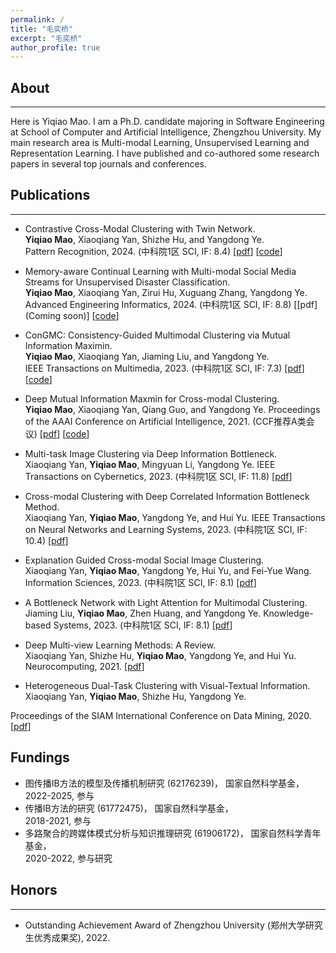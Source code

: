 ```yaml
---
permalink: /
title: "毛奕桥"
excerpt: "毛奕桥"
author_profile: true
---
```


## About
---
Here is Yiqiao Mao. I am a Ph.D. candidate majoring in Software Engineering at School of Computer and Artificial Intelligence, Zhengzhou University. My main research area is Multi-modal Learning, Unsupervised Learning and Representation Learning. I have published and co-authored some research papers in several top journals and conferences.


## Publications
---

- Contrastive Cross-Modal Clustering with Twin Network.  
**Yiqiao Mao**, Xiaoqiang Yan, Shizhe Hu, and Yangdong Ye.  
Pattern Recognition, 2024. (中科院1区 SCI, IF: 8.4)
\[[pdf](https://doi.org/10.1016/j.patcog.2024.110645)\]
\[[code](https://github.com/yiqiaomao/3CTnet)\]

- Memory-aware Continual Learning with Multi-modal Social Media Streams for Unsupervised Disaster Classification.  
**Yiqiao Mao**, Xiaoqiang Yan, Zirui Hu, Xuguang Zhang, Yangdong Ye.  
Advanced Engineering Informatics, 2024. (中科院1区 SCI, IF: 8.8)
\[[pdf](Coming soon)\]
\[[code](https://github.com/yiqiaomao/ProNet)\]

- ConGMC: Consistency-Guided Multimodal Clustering via Mutual Information Maximin.  
**Yiqiao Mao**, Xiaoqiang Yan, Jiaming Liu, and Yangdong Ye.  
IEEE Transactions on Multimedia, 2023. (中科院1区 SCI, IF: 7.3)
\[[pdf](https://doi.org/10.1109/TMM.2023.3330093)\]  
\[[code](https://github.com/yiqiaomao/ConGMC)\]


- Deep Mutual Information Maxmin for Cross-modal Clustering.  
**Yiqiao Mao**, Xiaoqiang Yan, Qiang Guo, and Yangdong Ye.
Proceedings of the AAAI Conference on Artificial Intelligence, 2021. (CCF推荐A类会议)
\[[pdf](https://doi.org/10.1609/aaai.v35i10.17076)\]
\[[code](https://github.com/yiqiaomao/DMIM)\]

- Multi-task Image Clustering via Deep Information Bottleneck.  
Xiaoqiang Yan, **Yiqiao Mao**, Mingyuan Li, Yangdong Ye.
IEEE Transactions on Cybernetics, 2023. (中科院1区 SCI, IF: 11.8)
\[[pdf](https://doi.org/10.1109/TCYB.2023.3273535)\]

- Cross-modal Clustering with Deep Correlated Information Bottleneck Method.  
Xiaoqiang Yan, **Yiqiao Mao**, Yangdong Ye, and Hui Yu.
IEEE Transactions on Neural Networks and Learning Systems, 2023. (中科院1区 SCI, IF: 10.4)
\[[pdf](https://doi.org/10.1109/TNNLS.2023.3269789)\]

- Explanation Guided Cross-modal Social Image Clustering.  
Xiaoqiang Yan, **Yiqiao Mao**, Yangdong Ye, Hui Yu, and Fei-Yue Wang.
Information Sciences, 2023. (中科院1区 SCI, IF: 8.1)
\[[pdf](https://doi.org/10.1016/j.ins.2022.01.065)\]

- A Bottleneck Network with Light Attention for Multimodal Clustering.
Jiaming Liu, **Yiqiao Mao**, Zhen Huang, and Yangdong Ye. 
Knowledge-based Systems, 2023. (中科院1区 SCI, IF: 8.1)
\[[pdf](https://doi.org/10.1016/j.knosys.2023.111037)\]


- Deep Multi-view Learning Methods: A Review.  
Xiaoqiang Yan, Shizhe Hu, **Yiqiao Mao**, Yangdong Ye, and Hui Yu.
Neurocomputing, 2021.
\[[pdf](https://doi.org/10.1016/j.neucom.2021.03.090)\]

- Heterogeneous Dual-Task Clustering with Visual-Textual Information.  
Xiaoqiang Yan, **Yiqiao Mao**, Shizhe Hu, Yangdong Ye.

Proceedings of the SIAM International Conference on Data Mining, 2020.
\[[pdf](https://doi.org/10.1137/1.9781611976236.74)\]

## Fundings
- 图传播IB方法的模型及传播机制研究 (62176239)， 国家自然科学基金， <br>2022-2025, 参与
- 传播IB方法的研究 (61772475)， 国家自然科学基金， <br>2018-2021, 参与
- 多路聚合的跨媒体模式分析与知识推理研究 (61906172)， 国家自然科学青年基金， <br>2020-2022, 参与研究


## Honors
---
- Outstanding Achievement Award of Zhengzhou University (郑州大学研究生优秀成果奖), 2022.
